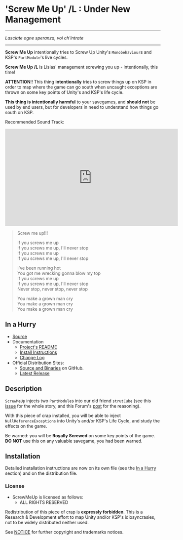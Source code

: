 # 'Screw Me Up' /L : Under New Management
- - - 
*Lasciate ogne speranza, voi ch'intrate*
- - - 

**Screw Me Up** intentionally tries to Screw Up Unity's `Monobehaviour`s and KSP's `PartModule`'s live cycles.

**Screw Me Up /L** is Lisias' management screwing you up - intentionally, this time!

**ATTENTION**!! This thing **intentionally** tries to screw things up on KSP in order to map where the game can go south when uncaught exceptions are thrown on some key points of Unity's and KSP's life cycle.

**This thing is intentionally harmful** to your savegames, and **should not** be used by end users, but for developers in need to understand how things go south on KSP.

Recommended Sound Track:

<iframe width="560" height="315" src="https://www.youtube.com/embed/SGyOaCXr8Lw" title="YouTube video player" frameborder="0" allow="accelerometer; autoplay; clipboard-write; encrypted-media; gyroscope; picture-in-picture; web-share" allowfullscreen></iframe>

> Screw me up!!!
>
> If you screws me up<br/>
> If you screws me up, I'll never stop<br/>
> If you screws me up<br/>
> If you screws me up, I'll never stop<br/>
>
> I've been running hot<br/>
> You got me wrecking gonna blow my top<br/>
> If you screws me up<br/>
> If you screws me up, I'll never stop<br/>
> Never stop, never stop, never stop<br/>
>
> You make a grown man cry<br/>
> You make a grown man cry<br/>
> You make a grown man cry<br/>


## In a Hurry

* [Source](https://github.com/net-lisias-ksp/ScrewMeUp)
* Documentation
	+ [Project's README](https://github.com/net-lisias-ksp/ScrewMeUp/blob/master/README.md)
	+ [Install Instructions](https://github.com/net-lisias-ksp/ScrewMeUp/blob/master/INSTALL.md)
	+ [Change Log](./CHANGE_LOG.md)
* Official Distribution Sites:
	+ [Source and Binaries](https://github.com/net-lisias-ksp/ScrewMeUp) on GitHub.
	+ [Latest Release](https://github.com/net-lisias-ksp/ScrewMeUp/releases)


## Description

`ScrewMeUp` injects two `PartModule`s into our old friend `strutCube` (see this [issue](https://github.com/net-lisias-ksp/TweakScale/issues/288) for the whole story, and this Forum's [post](https://forum.kerbalspaceprogram.com/index.php?/topic/205063-ksp-131-distant-object-enhancement-doe-l-under-new-management-21111r2-2023-0116/&do=findComment&comment=4231609) for the reasoning).

With this piece of crap installed, you will be able to inject `NullReferenceExceptions` into Unity's and/or KSP's Life Cycle, and study the effects on the game.

Be warned: you will be **Royally Screwed** on some key points of the game. **DO NOT** use this on any valuable savegame, you had been warned.


## Installation

Detailed installation instructions are now on its own file (see the [In a Hurry](#in-a-hurry) section) and on the distribution file.

### License

* ScrewMeUp is licensed as follows:
	+ ALL RIGHTS RESERVED

Redistribution of this piece of crap is **expressly forbidden**. This is a Research & Development effort to map Unity and/or KSP's idiosyncrasies, not to be widely distributed neither used.


See [NOTICE](./NOTICE) for further copyright and trademarks notices.
